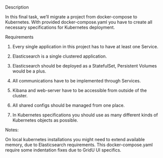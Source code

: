 Description

In this final task, we’ll migrate a project from docker-compose to Kubernetes. With provided docker-compose.yaml you have to create all necessary specifications for Kubernetes deployment.

Requirements

1. Every single application in this project has to have at least one Service.

2. Elasticsearch is a single clustered application.

3. Elasticsearch should be deployed as a StatefulSet, Persistent Volumes would be a plus.

4. All communications have to be implemented through Services.

5. Kibana and web-server have to be accessible from outside of the cluster.

6. All shared configs should be managed from one place.

7. In Kubernetes specifications you should use as many different kinds of Kubernetes objects as possible.

Notes:

On local kubernetes installations you might need to extend available memory, due to Elasticsearch requirements.
This docker-compose.yaml require some indentation fixes due to GridU UI specifics.